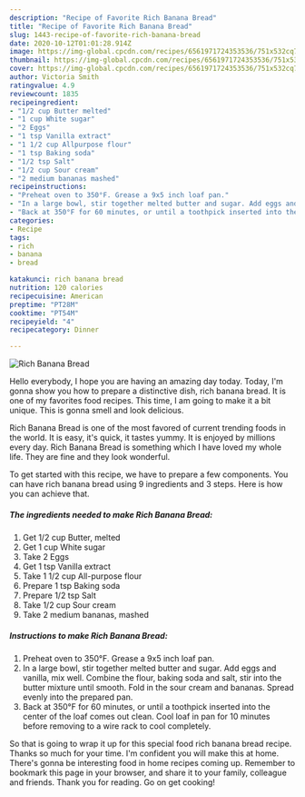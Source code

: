 ```yaml
---
description: "Recipe of Favorite Rich Banana Bread"
title: "Recipe of Favorite Rich Banana Bread"
slug: 1443-recipe-of-favorite-rich-banana-bread
date: 2020-10-12T01:01:28.914Z
image: https://img-global.cpcdn.com/recipes/6561971724353536/751x532cq70/rich-banana-bread-recipe-main-photo.jpg
thumbnail: https://img-global.cpcdn.com/recipes/6561971724353536/751x532cq70/rich-banana-bread-recipe-main-photo.jpg
cover: https://img-global.cpcdn.com/recipes/6561971724353536/751x532cq70/rich-banana-bread-recipe-main-photo.jpg
author: Victoria Smith
ratingvalue: 4.9
reviewcount: 1835
recipeingredient:
- "1/2 cup Butter melted"
- "1 cup White sugar"
- "2 Eggs"
- "1 tsp Vanilla extract"
- "1 1/2 cup Allpurpose flour"
- "1 tsp Baking soda"
- "1/2 tsp Salt"
- "1/2 cup Sour cream"
- "2 medium bananas mashed"
recipeinstructions:
- "Preheat oven to 350°F. Grease a 9x5 inch loaf pan."
- "In a large bowl, stir together melted butter and sugar. Add eggs and vanilla, mix well. Combine the flour, baking soda and salt, stir into the butter mixture until smooth. Fold in the sour cream and bananas. Spread evenly into the prepared pan."
- "Back at 350°F for 60 minutes, or until a toothpick inserted into the center of the loaf comes out clean. Cool loaf in pan for 10 minutes before removing to a wire rack to cool completely."
categories:
- Recipe
tags:
- rich
- banana
- bread

katakunci: rich banana bread 
nutrition: 120 calories
recipecuisine: American
preptime: "PT28M"
cooktime: "PT54M"
recipeyield: "4"
recipecategory: Dinner

---
```



![Rich Banana Bread](https://img-global.cpcdn.com/recipes/6561971724353536/751x532cq70/rich-banana-bread-recipe-main-photo.jpg)

Hello everybody, I hope you are having an amazing day today. Today, I'm gonna show you how to prepare a distinctive dish, rich banana bread. It is one of my favorites food recipes. This time, I am going to make it a bit unique. This is gonna smell and look delicious.



Rich Banana Bread is one of the most favored of current trending foods in the world. It is easy, it's quick, it tastes yummy. It is enjoyed by millions every day. Rich Banana Bread is something which I have loved my whole life. They are fine and they look wonderful.


To get started with this recipe, we have to prepare a few components. You can have rich banana bread using 9 ingredients and 3 steps. Here is how you can achieve that.

<!--inarticleads1-->

##### The ingredients needed to make Rich Banana Bread:

1. Get 1/2 cup Butter, melted
1. Get 1 cup White sugar
1. Take 2 Eggs
1. Get 1 tsp Vanilla extract
1. Take 1 1/2 cup All-purpose flour
1. Prepare 1 tsp Baking soda
1. Prepare 1/2 tsp Salt
1. Take 1/2 cup Sour cream
1. Take 2 medium bananas, mashed




<!--inarticleads2-->

##### Instructions to make Rich Banana Bread:

1. Preheat oven to 350°F. Grease a 9x5 inch loaf pan.
1. In a large bowl, stir together melted butter and sugar. Add eggs and vanilla, mix well. Combine the flour, baking soda and salt, stir into the butter mixture until smooth. Fold in the sour cream and bananas. Spread evenly into the prepared pan.
1. Back at 350°F for 60 minutes, or until a toothpick inserted into the center of the loaf comes out clean. Cool loaf in pan for 10 minutes before removing to a wire rack to cool completely.




So that is going to wrap it up for this special food rich banana bread recipe. Thanks so much for your time. I'm confident you will make this at home. There's gonna be interesting food in home recipes coming up. Remember to bookmark this page in your browser, and share it to your family, colleague and friends. Thank you for reading. Go on get cooking!
